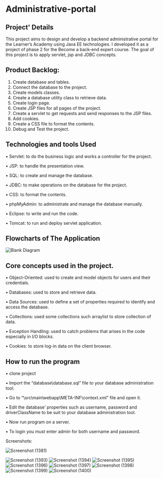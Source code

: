 # Administrative-portal
## Project' Details
This project aims to design and develop a backend administrative portal for the Learner’s Academy using Java EE technologies. I developed it as a project of phase 2 for the Become a back-end expert course.
The goal of this project is to apply servlet, jsp and JDBC concepts.

## Product Backlog:
1.	Create database and tables.
2.	Connect the database to the project.
3.	Create models classes.
4.	Create  a database utility class to retrieve data.
5.	Create login page.
6.	Create JSP files for all pages of the project.
7.	Create a servlet to get requests and send responses to the JSP files.
8.	Add cookies.
9.	Create a CSS file to format the contents.
10.	Debug and Test the project.

## Technologies and tools Used
•	Servlet: to do the business logic and works a controller for the project. 

•	JSP: to handle the presentation view.

•	SQL: to create and manage the database.

•	JDBC: to make operations on the database for the project.

•	CSS: to format the contents.

•	phpMyAdmin: to administrate and manage the database manually.

•	Eclipse: to write and run the code.

•	Tomcat: to run and deploy servlet application.

## Flowcharts of The Application

![Blank Diagram](https://user-images.githubusercontent.com/64940728/120771636-182e8e00-c528-11eb-92bb-f5856138c93f.png)


## Core concepts used in the project. 
•	Object-Oriented: used to create and model objects for users and their credentials.

•	Databases: used to store and retrieve data.

•	Data Sources: used to define a set of properties required to identify and access the database.

•	Collections: used some collections such arraylist to store collection of data. 

•	Exception Handling: used to catch problems that arises in the code especially in I/O blocks.

•	Cookies: to store log-in data on the client browser. 


## How to run the program
•	clone project

•	Import the “database\database.sql” file to your database administration tool.

•	Go to “\src\main\webapp\META-INF\context.xml” file and open it.

•	Edit the database’ properties such as username, password and driverClassName to be suit to your database administration tool.

•	Now run program on a server.

•	To login you must enter admin for both username and password.

Screenshots:


![Screenshot (1381)](https://user-images.githubusercontent.com/61027679/182053948-32b90d86-6efd-4a6f-8624-e076a8e50a58.png)



![Screenshot (1393)](https://user-images.githubusercontent.com/61027679/182075624-23d24942-57b3-42d6-84b0-b213799dba6c.png)
![Screenshot (1394)](https://user-images.githubusercontent.com/61027679/182075632-7dc1f6a4-b8f9-49c8-a28a-b82f90527817.png)
![Screenshot (1395)](https://user-images.githubusercontent.com/61027679/182075645-d45d04f4-0914-4cb8-a433-24e788d9ef2d.png)
![Screenshot (1396)](https://user-images.githubusercontent.com/61027679/182075653-a231f9dd-ad86-41f8-be11-90969eacebf5.png)
![Screenshot (1397)](https://user-images.githubusercontent.com/61027679/182075660-a10e0a0b-7509-4544-a1fe-669eac5acf55.png)
![Screenshot (1398)](https://user-images.githubusercontent.com/61027679/182075685-1b5d27bc-cf42-4f54-b9fc-7f642b9a7c47.png)
![Screenshot (1399)](https://user-images.githubusercontent.com/61027679/182075699-4f4e4f62-6fc6-48fc-ad70-1887f22fb669.png)
![Screenshot (1400)](https://user-images.githubusercontent.com/61027679/182075700-4ac448ae-bed9-4d57-a8cd-86a4908814e3.png)
